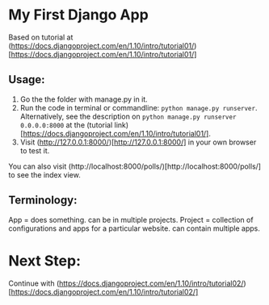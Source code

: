 # My First Django App
Based on tutorial at (https://docs.djangoproject.com/en/1.10/intro/tutorial01/)[https://docs.djangoproject.com/en/1.10/intro/tutorial01/]

## Usage:
1) Go the the folder with manage.py in it.
2) Run the code in terminal or commandline: `python manage.py runserver`.  Alternatively, see the description on `python manage.py runserver 0.0.0.0:8000` at the (tutorial link)[https://docs.djangoproject.com/en/1.10/intro/tutorial01/].
3) Visit (http://127.0.0.1:8000/)[http://127.0.0.1:8000/] in your own browser to test it.

You can also visit (http://localhost:8000/polls/)[http://localhost:8000/polls/] to see the index view.

## Terminology:
App = does something.  can be in multiple projects.
Project = collection of configurations and apps for a particular website.  can contain multiple apps.

# Next Step:
Continue with (https://docs.djangoproject.com/en/1.10/intro/tutorial02/)[https://docs.djangoproject.com/en/1.10/intro/tutorial02/]